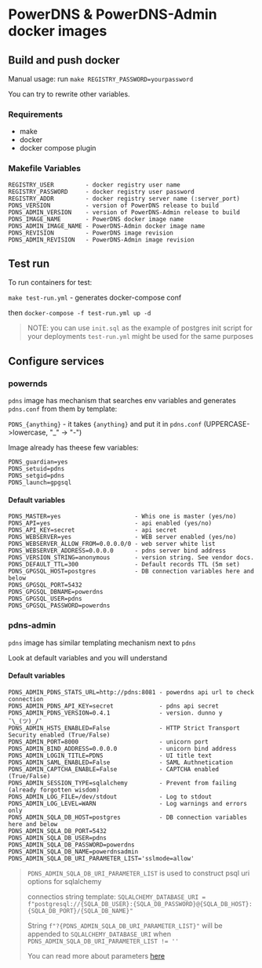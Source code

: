 # PowerDNS & PowerDNS-Admin docker images

## Build and push docker

Manual usage: run `make REGISTRY_PASSWORD=yourpassword` 

You can try to rewrite other variables.

### Requirements

- make
- docker
- docker compose plugin

### Makefile Variables

```
REGISTRY_USER         - docker registry user name
REGISTRY_PASSWORD     - docker registry user password
REGISTRY_ADDR         - docker registry server name (:server_port)
PDNS_VERSION          - version of PowerDNS release to build
PDNS_ADMIN_VERSION    - version of PowerDNS-Admin release to build
PDNS_IMAGE_NAME       - PowerDNS docker image name
PDNS_ADMIN_IMAGE_NAME - PowerDNS-Admin docker image name
PDNS_REVISION         - PowerDNS image revision
PDNS_ADMIN_REVISION   - PowerDNS-Admin image revision
```

## Test run

To run containers for test:

`make test-run.yml` - generates docker-compose conf

then `docker-compose -f test-run.yml up -d`

> NOTE: you can use `init.sql` as the example of postgres init script for your deployments
> `test-run.yml` might be used for the same purposes

## Configure services

### powernds

`pdns` image has mechanism that searches env variables and generates `pdns.conf` from them by template:

`PDNS_{anything}` - it takes `{anything}` and put it in `pdns.conf` (UPPERCASE->lowercase, "_" -> "-")

Image already has theese few variables:

```
PDNS_guardian=yes
PDNS_setuid=pdns
PDNS_setgid=pdns
PDNS_launch=gpgsql
```

#### Default variables

```
PDNS_MASTER=yes                     - Whis one is master (yes/no)
PDNS_API=yes                        - api enabled (yes/no)
PDNS_API_KEY=secret                 - api secret
PDNS_WEBSERVER=yes                  - WEB server enabled (yes/no)
PDNS_WEBSERVER_ALLOW_FROM=0.0.0.0/0 - web server white list
PDNS_WEBSERVER_ADDRESS=0.0.0.0      - pdns server bind address
PDNS_VERSION_STRING=anonymous       - version string. See vendor docs.
PDNS_DEFAULT_TTL=300                - Default records TTL (5m set)
PDNS_GPGSQL_HOST=postgres           - DB connection variables here and below
PDNS_GPGSQL_PORT=5432
PDNS_GPGSQL_DBNAME=powerdns
PDNS_GPGSQL_USER=pdns
PDNS_GPGSQL_PASSWORD=powerdns
```

### pdns-admin

`pdns` image has similar templating mechanism next to `pdns`

Look at default variables and you will understand

#### Default variables

```
PDNS_ADMIN_PDNS_STATS_URL=http://pdns:8081 - powerdns api url to check connection
PDNS_ADMIN_PDNS_API_KEY=secret             - pdns api secret
PDNS_ADMIN_PDNS_VERSION=0.4.1              - version. dunno y ¯\_(ツ)_/¯
PDNS_ADMIN_HSTS_ENABLED=False              - HTTP Strict Transport Security enabled (True/False)
PDNS_ADMIN_PORT=8000                       - unicorn port
PDNS_ADMIN_BIND_ADDRESS=0.0.0.0            - unicorn bind address
PDNS_ADMIN_LOGIN_TITLE=PDNS                - UI title text
PDNS_ADMIN_SAML_ENABLED=False              - SAML Authnetication
PDNS_ADMIN_CAPTCHA_ENABLE=False            - CAPTCHA enabled (True/False)
PDNS_ADMIN_SESSION_TYPE=sqlalchemy         - Prevent from failing (already forgotten wisdom)
PDNS_ADMIN_LOG_FILE=/dev/stdout            - Log to stdout
PDNS_ADMIN_LOG_LEVEL=WARN                  - Log warnings and errors only
PDNS_ADMIN_SQLA_DB_HOST=postgres           - DB connection variables here and below
PDNS_ADMIN_SQLA_DB_PORT=5432
PDNS_ADMIN_SQLA_DB_USER=pdns
PDNS_ADMIN_SQLA_DB_PASSWORD=powerdns
PDNS_ADMIN_SQLA_DB_NAME=powerdnsadmin
PDNS_ADMIN_SQLA_DB_URI_PARAMETER_LIST='sslmode=allow'
```

> `PDNS_ADMIN_SQLA_DB_URI_PARAMETER_LIST` is used to construct psql uri options for sqlalchemy
>
> connectios string template: `SQLALCHEMY_DATABASE_URI = f"postgresql://{SQLA_DB_USER}:{SQLA_DB_PASSWORD}@{SQLA_DB_HOST}:{SQLA_DB_PORT}/{SQLA_DB_NAME}"`
>
> String `f"?{PDNS_ADMIN_SQLA_DB_URI_PARAMETER_LIST}"` will be appended to `SQLALCHEMY_DATABASE_URI` when `PDNS_ADMIN_SQLA_DB_URI_PARAMETER_LIST != ''`
>
> You can read more about parameters [here](https://www.prisma.io/dataguide/postgresql/short-guides/connection-uris#specifying-additional-parameters)
